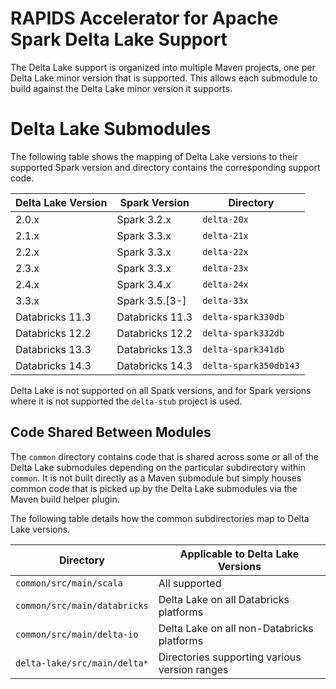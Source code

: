 # RAPIDS Accelerator for Apache Spark Delta Lake Support

The Delta Lake support is organized into multiple Maven projects, one per Delta Lake minor
version that is supported. This allows each submodule to build against the Delta Lake minor
version it supports.

# Delta Lake Submodules

The following table shows the mapping of Delta Lake versions to their supported Spark version
and directory contains the corresponding support code.

| Delta Lake Version | Spark Version   | Directory          |
|--------------------|-----------------|--------------------|
| 2.0.x              | Spark 3.2.x     | `delta-20x`        |
| 2.1.x              | Spark 3.3.x     | `delta-21x`        |
| 2.2.x              | Spark 3.3.x     | `delta-22x`        |
| 2.3.x              | Spark 3.3.x     | `delta-23x`        |
| 2.4.x              | Spark 3.4.x     | `delta-24x`        |
| 3.3.x              | Spark 3.5.[3-]  | `delta-33x`        |
| Databricks 11.3    | Databricks 11.3 | `delta-spark330db` |
| Databricks 12.2    | Databricks 12.2 | `delta-spark332db` |
| Databricks 13.3    | Databricks 13.3 | `delta-spark341db` |
| Databricks 14.3    | Databricks 14.3 | `delta-spark350db143` |


Delta Lake is not supported on all Spark versions, and for Spark versions where it is not
supported the `delta-stub` project is used.

## Code Shared Between Modules

The `common` directory contains code that is shared across some or all of the Delta Lake
submodules depending on the particular subdirectory within `common`. It is not built directly
as a Maven submodule but simply houses common code that is picked up by the Delta Lake
submodules via the Maven build helper plugin.

The following table details how the common subdirectories map to Delta Lake versions.

| Directory                    | Applicable to Delta Lake Versions          |
|------------------------------|--------------------------------------------|
| `common/src/main/scala`      | All supported                              |
| `common/src/main/databricks` | Delta Lake on all Databricks platforms     |
| `common/src/main/delta-io`   | Delta Lake on all non-Databricks platforms |
| `delta-lake/src/main/delta*` | Directories supporting various version ranges |
